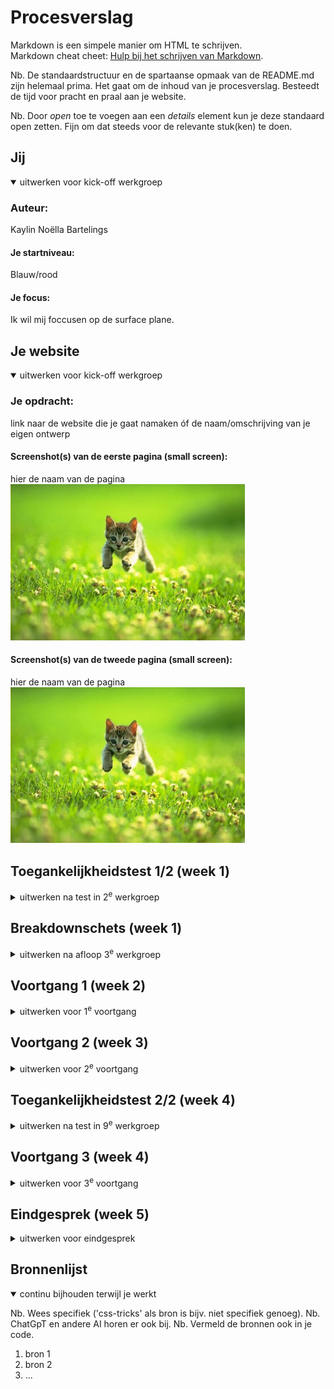# Procesverslag
Markdown is een simpele manier om HTML te schrijven.  
Markdown cheat cheet: [Hulp bij het schrijven van Markdown](https://github.com/adam-p/markdown-here/wiki/Markdown-Cheatsheet).

Nb. De standaardstructuur en de spartaanse opmaak van de README.md zijn helemaal prima. Het gaat om de inhoud van je procesverslag. Besteedt de tijd voor pracht en praal aan je website.

Nb. Door *open* toe te voegen aan een *details* element kun je deze standaard open zetten. Fijn om dat steeds voor de relevante stuk(ken) te doen.





## Jij

<details open>
  <summary>uitwerken voor kick-off werkgroep</summary>

  ### Auteur:
  Kaylin Noëlla Bartelings

  #### Je startniveau:
  Blauw/rood

  #### Je focus:
  Ik wil mij foccusen op de surface plane.
 
</details>



## Je website

<details open>
  <summary>uitwerken voor kick-off werkgroep</summary>

  ### Je opdracht:
  link naar de website die je gaat namaken óf de naam/omschrijving van je eigen ontwerp

  #### Screenshot(s) van de eerste pagina (small screen): 
  hier de naam van de pagina  
  <img src="readme-images/dummy-plaatje.jpg" width="375px" alt="omschrijving van de pagina">

  #### Screenshot(s) van de tweede pagina (small screen):
  hier de naam van de pagina  
  <img src="readme-images/dummy-plaatje.jpg" width="375px" alt="omschrijving van de pagina">
 
</details>



## Toegankelijkheidstest 1/2 (week 1)

<details>
  <summary>uitwerken na test in 2<sup>e</sup> werkgroep</summary>

  ### Bevindingen
  Lijst met je bevindingen die in de test naar voren kwamen:

</details>



## Breakdownschets (week 1)

<details>
  <summary>uitwerken na afloop 3<sup>e</sup> werkgroep</summary>

  ### de hele pagina: 
  <img src="readme-images/dummy-plaatje.jpg" width="375px" alt="breakdown van de hele pagina">

  ### dynamisch deel (bijv menu): 
  <img src="readme-images/dummy-plaatje.jpg" width="375px" alt="breakdown van een dynamisch deel">

  ### wellicht nog een dynamisch deel (bijv filter): 
  <img src="readme-images/dummy-plaatje.jpg" width="375px" alt="breakdown van nog een dynamisch deel">

</details>





## Voortgang 1 (week 2)

<details>
  <summary>uitwerken voor 1<sup>e</sup> voortgang</summary>

  ### Stand van zaken
  Het selecteren van een site die ik wilde nabouwen vergde wat tijd, aangezien ik een "mooie" site wilde kiezen. Mijn initiële overweging was om een website te kiezen die bekroond was met een Awwward, maar deze bleken vaak te complex voor mijn vaardigheidsniveau. Niettemin vond ik het belangerijk en leuk om een site te kiezen waarmee ik creatief kon omgaan met de surface plane, omdat ik mijn expertise op dat gebied wil uitbreiden.

  Wat betreft de voortgang in het schrijven van semantisch correcte code, ben ik tot nu toe tevreden. Ik leer steeds nieuwe en verbeterde manieren om code op een correcte manier te structureren en te schrijven. Het leren van op een nieuwe manier is uitdagend maar ik denk wel veel te leren over toegankelijkheid.

  Het belang van semantisch correcte code wordt steeds duidelijker voor mij, omdat het ervoor zorgt dat de website niet alleen visueel aantrekkelijk is, maar ook begrijpelijk voor verschillende gebruikers, inclusief degenen die afhankelijk zijn van schermlezers of andere hulpmiddelen voor toegankelijkheid.


  ### Agenda voor meeting
  samen met je groepje opstellen

  | Kaylin Noella Bartelings 
  |semantische correct geschreven html code

  |Sander
  |semantische correct geschreven html code

  |Diya
  |semantische correct geschreven html code

  |Insa
  |semantische correct geschreven html code

  ### Verslag van meeting
  hier na afloop snel de uitkomsten van de meeting vastleggen

  - Tijdens de eerste feedback sessie gaf sanne aan dat mijn html redelijk goed en semantisch geschreven was.   
    Wel adviseerde hij gebruik te maken van aria-labels om het zo voor mensen met een beperking en screen reader makkelijker te maken 
  - punt 2
  - nog een punt
  - ...

</details>


## Voortgang 2 (week 3)

<details>
  <summary>uitwerken voor 2<sup>e</sup> voortgang</summary>

  ### Stand van zaken
  hier dit ging goed & dit was lastig (neem ook screenshots op van delen van je website en code)


  ### Agenda voor meeting
  samen met je groepje opstellen

  | Kaylin Noella Bartelings 
  css optimaliseren
  filter
  semantiek 
  Hero, hamburger en images

  |Sander
  css optimaliseren
  filter
  semantiek 
  Hero, hamburger en images

  |Diya
  css optimaliseren
  filter
  semantiek 
  Hero, hamburger en images

  |Insa
  css optimaliseren
  filter
  semantiek 
  Hero, hamburger en images

  ### Verslag van meeting
  hier na afloop snel de uitkomsten van de meeting vastleggen

  - punt 1
  - punt 2
  - nog een punt
- ...

</details>



## Toegankelijkheidstest 2/2 (week 4)

<details>
  <summary>uitwerken na test in 9<sup>e</sup> werkgroep</summary>

  ### Bevindingen
  Lijst met je bevindingen die in de test naar voren kwamen (geef ook aan wat er verbeterd is):

</details>





## Voortgang 3 (week 4)

<details>
  <summary>uitwerken voor 3<sup>e</sup> voortgang</summary>

  ### Stand van zaken
  hier dit ging goed & dit was lastig (neem ook screenshots op van delen van je website en code)


  ### Agenda voor meeting
  samen met je groepje opstellen

  | student 1      | student 2          | student 3    | student 4        |
  | ---            | ---                | ---          | ---              |
  | dit bespreken  | en dit             | en ik dit    | en dan ik dat    |
  | en dat ook nog | dit als er tijd is | nog een punt | dit wil ik zeker |
  | ...            | ...                | ...          | ...              |


  ### Verslag van meeting
  hier na afloop snel de uitkomsten van de meeting vastleggen

  - punt 1
  - punt 2
  - nog een punt
  - ...

</details>





## Eindgesprek (week 5)

<details>
  <summary>uitwerken voor eindgesprek</summary>

  ### Je uitkomst - karakteristiek screenshots:
  <img src="readme-images/dummy-plaatje.jpg" width="375px" alt="uitomst opdracht 1">


  ### Dit ging goed/Heb ik geleerd: 
  Korte omschrijving met plaatjes

  <img src="readme-images/dummy-plaatje.jpg" width="375px" alt="top">


  ### Dit was lastig/Is niet gelukt:
  Korte omschrijving met plaatjes

  <img src="readme-images/dummy-plaatje.jpg" width="375px" alt="bummer">
</details>





## Bronnenlijst

<details open>
  <summary>continu bijhouden terwijl je werkt</summary>

  Nb. Wees specifiek ('css-tricks' als bron is bijv. niet specifiek genoeg). 
  Nb. ChatGpT en andere AI horen er ook bij.
  Nb. Vermeld de bronnen ook in je code.

  1. bron 1
  2. bron 2
  3. ...

</details>